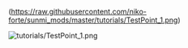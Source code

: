 (</span><span>https://raw.githubusercontent.com/niko-forte/sunmi_mods/master/tutorials/TestPoint_1.png</span><span>)</span>

![[tutorials/TestPoint_1.png](https://raw.githubusercontent.com/niko-forte/sunmi_mods/master/tutorials/TestPoint_1.png)]([tutorials/TestPoint_1.png](https://raw.githubusercontent.com/niko-forte/sunmi_mods/master/tutorials/TestPoint_1.png))
